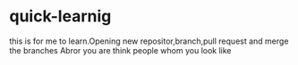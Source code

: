 # quick-learnig
this is for me to learn.Opening new repositor,branch,pull request and merge the branches
Abror you are think people whom you look like 

